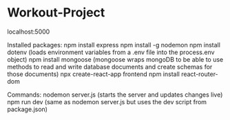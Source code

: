 # Workout-Project
localhost:5000

Installed packages:
npm install express
npm install -g nodemon
npm install dotenv (loads environment variables from a .env file into the process.env object)
npm install mongoose (mongoose wraps mongoDB to be able to use methods to read and write database documents  and create schemas for those documents)
npx create-react-app frontend
npm install react-router-dom

Commands:
nodemon server.js (starts the server and updates changes live)
npm run dev (same as nodemon server.js but uses the dev script from package.json)